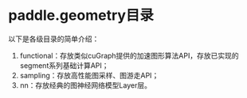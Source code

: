 # paddle.geometry目录

以下是各级目录的简单介绍：

1. functional：存放类似cuGraph提供的加速图形算法API，存放已实现的segment系列基础计算API；
2. sampling：存放高性能图采样、图游走API；
3. nn：存放经典的图神经网络模型Layer层。
